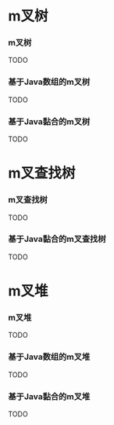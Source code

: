 # m叉树

### m叉树

TODO

### 基于Java数组的m叉树

TODO

### 基于Java黏合的m叉树

TODO
# m叉查找树

### m叉查找树

TODO

### 基于Java黏合的m叉查找树

TODO
# m叉堆

### m叉堆

TODO

### 基于Java数组的m叉堆

TODO

### 基于Java黏合的m叉堆

TODO
